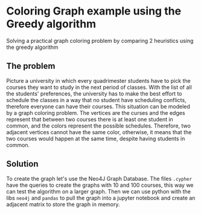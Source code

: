 # Coloring Graph example using the Greedy algorithm
Solving a practical graph coloring problem by comparing 2 heuristics using the greedy algorithm

## The problem
Picture a university in which every quadrimester students have to pick the courses they want to study in the next period of classes.
With the list of all the students' preferences, the university has to make the best effort to schedule the classes in a way that no student have scheduling conflicts, therefore everyone can have their courses. 
This situation can be modeled by a graph coloring problem. The vertices are the curses and the edges represent that between two courses there is at least one student in common, and the colors represent the possible schedules. Therefore, two adjacent vertices cannot have the same color, otherwise, it means that the two courses would happen at the same time, despite having students in common.


## Solution
To create the graph let's use the Neo4J Graph Database. The files `.cypher` have the queries to create the graphs with 10 and 100 courses, this way we can test the algorithm on a larger graph. 
Then we can use python with the libs `neo4j` and `pandas` to pull the graph into a jupyter notebook and create an adjacent matrix to store the graph in memory.

